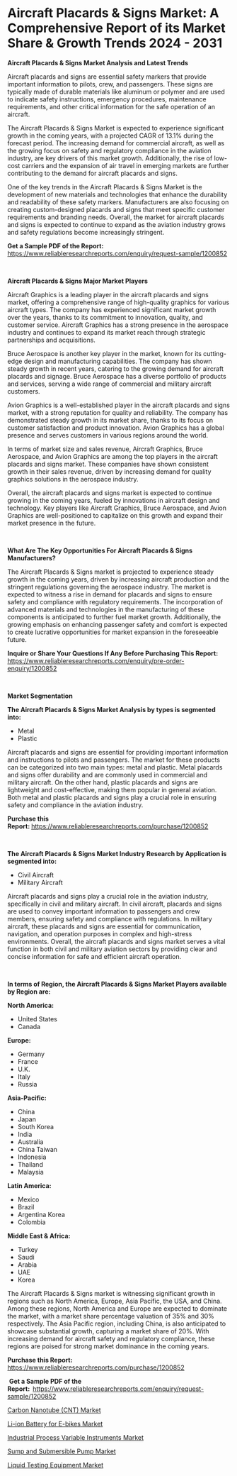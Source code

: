 <p><h1>Aircraft Placards & Signs Market: A Comprehensive Report of its Market Share & Growth Trends 2024 - 2031</h1></p><p><strong>Aircraft Placards & Signs Market Analysis and Latest Trends</strong></p>
<p><p>Aircraft placards and signs are essential safety markers that provide important information to pilots, crew, and passengers. These signs are typically made of durable materials like aluminum or polymer and are used to indicate safety instructions, emergency procedures, maintenance requirements, and other critical information for the safe operation of an aircraft.</p><p>The Aircraft Placards & Signs Market is expected to experience significant growth in the coming years, with a projected CAGR of 13.1% during the forecast period. The increasing demand for commercial aircraft, as well as the growing focus on safety and regulatory compliance in the aviation industry, are key drivers of this market growth. Additionally, the rise of low-cost carriers and the expansion of air travel in emerging markets are further contributing to the demand for aircraft placards and signs.</p><p>One of the key trends in the Aircraft Placards & Signs Market is the development of new materials and technologies that enhance the durability and readability of these safety markers. Manufacturers are also focusing on creating custom-designed placards and signs that meet specific customer requirements and branding needs. Overall, the market for aircraft placards and signs is expected to continue to expand as the aviation industry grows and safety regulations become increasingly stringent.</p></p>
<p><strong>Get a Sample PDF of the Report:&nbsp;</strong> <a href="https://www.reliableresearchreports.com/enquiry/request-sample/1200852">https://www.reliableresearchreports.com/enquiry/request-sample/1200852</a></p>
<p>&nbsp;</p>
<p><strong>Aircraft Placards & Signs Major Market Players</strong></p>
<p><p>Aircraft Graphics is a leading player in the aircraft placards and signs market, offering a comprehensive range of high-quality graphics for various aircraft types. The company has experienced significant market growth over the years, thanks to its commitment to innovation, quality, and customer service. Aircraft Graphics has a strong presence in the aerospace industry and continues to expand its market reach through strategic partnerships and acquisitions.</p><p>Bruce Aerospace is another key player in the market, known for its cutting-edge design and manufacturing capabilities. The company has shown steady growth in recent years, catering to the growing demand for aircraft placards and signage. Bruce Aerospace has a diverse portfolio of products and services, serving a wide range of commercial and military aircraft customers.</p><p>Avion Graphics is a well-established player in the aircraft placards and signs market, with a strong reputation for quality and reliability. The company has demonstrated steady growth in its market share, thanks to its focus on customer satisfaction and product innovation. Avion Graphics has a global presence and serves customers in various regions around the world.</p><p>In terms of market size and sales revenue, Aircraft Graphics, Bruce Aerospace, and Avion Graphics are among the top players in the aircraft placards and signs market. These companies have shown consistent growth in their sales revenue, driven by increasing demand for quality graphics solutions in the aerospace industry.</p><p>Overall, the aircraft placards and signs market is expected to continue growing in the coming years, fueled by innovations in aircraft design and technology. Key players like Aircraft Graphics, Bruce Aerospace, and Avion Graphics are well-positioned to capitalize on this growth and expand their market presence in the future.</p></p>
<p>&nbsp;</p>
<p><strong>What Are The Key Opportunities For Aircraft Placards & Signs Manufacturers?</strong></p>
<p><p>The Aircraft Placards & Signs market is projected to experience steady growth in the coming years, driven by increasing aircraft production and the stringent regulations governing the aerospace industry. The market is expected to witness a rise in demand for placards and signs to ensure safety and compliance with regulatory requirements. The incorporation of advanced materials and technologies in the manufacturing of these components is anticipated to further fuel market growth. Additionally, the growing emphasis on enhancing passenger safety and comfort is expected to create lucrative opportunities for market expansion in the foreseeable future.</p></p>
<p><strong>Inquire or Share Your Questions If Any Before Purchasing This Report:</strong> <a href="https://www.reliableresearchreports.com/enquiry/pre-order-enquiry/1200852">https://www.reliableresearchreports.com/enquiry/pre-order-enquiry/1200852</a></p>
<p>&nbsp;</p>
<p><strong>Market Segmentation</strong></p>
<p><strong>The Aircraft Placards & Signs Market Analysis by types is segmented into:</strong></p>
<p><ul><li>Metal</li><li>Plastic</li></ul></p>
<p><p>Aircraft placards and signs are essential for providing important information and instructions to pilots and passengers. The market for these products can be categorized into two main types: metal and plastic. Metal placards and signs offer durability and are commonly used in commercial and military aircraft. On the other hand, plastic placards and signs are lightweight and cost-effective, making them popular in general aviation. Both metal and plastic placards and signs play a crucial role in ensuring safety and compliance in the aviation industry.</p></p>
<p><strong>Purchase this Report:&nbsp;</strong><a href="https://www.reliableresearchreports.com/purchase/1200852">https://www.reliableresearchreports.com/purchase/1200852</a></p>
<p>&nbsp;</p>
<p><strong>The Aircraft Placards & Signs Market Industry Research by Application is segmented into:</strong></p>
<p><ul><li>Civil Aircraft</li><li>Military Aircraft</li></ul></p>
<p><p>Aircraft placards and signs play a crucial role in the aviation industry, specifically in civil and military aircraft. In civil aircraft, placards and signs are used to convey important information to passengers and crew members, ensuring safety and compliance with regulations. In military aircraft, these placards and signs are essential for communication, navigation, and operation purposes in complex and high-stress environments. Overall, the aircraft placards and signs market serves a vital function in both civil and military aviation sectors by providing clear and concise information for safe and efficient aircraft operation.</p></p>
<p>&nbsp;</p>
<p><strong>In terms of Region, the Aircraft Placards & Signs Market Players available by Region are:</strong></p>
<p>
    <p> <strong> North America: </strong>
        <ul>
            <li>United States</li>
            <li>Canada</li>
        </ul>
        </p> 
    <p> <strong> Europe: </strong>
        <ul>
            <li>Germany</li>
            <li>France</li>
            <li>U.K.</li>
            <li>Italy</li>
            <li>Russia</li>
        </ul>
        </p> 
    <p> <strong> Asia-Pacific: </strong>
        <ul>
            <li>China</li>
            <li>Japan</li>
            <li>South Korea</li>
            <li>India</li>
            <li>Australia</li>
            <li>China Taiwan</li>
            <li>Indonesia</li>
            <li>Thailand</li>
            <li>Malaysia</li>
        </ul>
        </p> 
    <p> <strong> Latin America: </strong>
        <ul>
            <li>Mexico</li>
            <li>Brazil</li>
            <li>Argentina Korea</li>
            <li>Colombia</li>
        </ul>
        </p> 
    <p> <strong> Middle East & Africa: </strong>
        <ul>
            <li>Turkey</li>
            <li>Saudi</li>
            <li>Arabia</li>
            <li>UAE</li>
            <li>Korea</li>
        </ul>
    </p>
    </p>
<p><p>The Aircraft Placards & Signs market is witnessing significant growth in regions such as North America, Europe, Asia Pacific, the USA, and China. Among these regions, North America and Europe are expected to dominate the market, with a market share percentage valuation of 35% and 30% respectively. The Asia Pacific region, including China, is also anticipated to showcase substantial growth, capturing a market share of 20%. With increasing demand for aircraft safety and regulatory compliance, these regions are poised for strong market dominance in the coming years.</p></p>
<p><strong>Purchase this Report: </strong><a href="https://www.reliableresearchreports.com/purchase/1200852">https://www.reliableresearchreports.com/purchase/1200852</a></p>
<p>&nbsp;<strong>Get a Sample PDF of the Report:&nbsp;&nbsp;</strong><a href="https://www.reliableresearchreports.com/enquiry/request-sample/1200852">https://www.reliableresearchreports.com/enquiry/request-sample/1200852</a></p>
<p><strong></strong></p>
<p><p><a href="https://github.com/changoleonlaverguenzanoexiste/Market-Research-Report-List-1/blob/main/carbon-nanotube-cnt-market.md">Carbon Nanotube (CNT) Market</a></p><p><a href="https://github.com/dimitrishawkinswaynenp91rgz/Market-Research-Report-List-1/blob/main/li-ion-battery-for-e-bikes-market.md">Li-ion Battery for E-bikes Market</a></p><p><a href="https://medium.com/@earlernser/industrial-process-variable-instruments-market-size-market-outlook-and-market-forecast-2024-to-50ad0801c666">Industrial Process Variable Instruments Market</a></p><p><a href="https://medium.com/@earlernser/sump-and-submersible-pump-market-furnishes-information-on-market-share-market-trends-and-market-52862860e4d4">Sump and Submersible Pump Market</a></p><p><a href="https://medium.com/@earlernser/liquid-testing-equipment-market-furnishes-information-on-market-share-market-trends-and-market-704cb0c90e97">Liquid Testing Equipment Market</a></p></p>